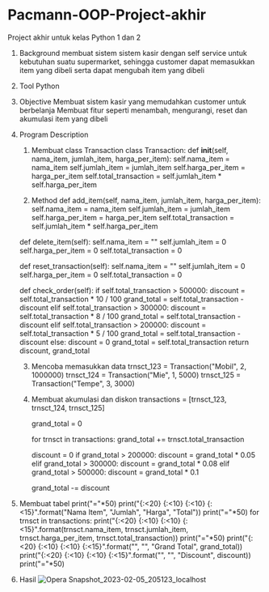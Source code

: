 # Pacmann-OOP-Project-akhir
Project akhir untuk kelas Python 1 dan 2


1. Background
   membuat sistem sistem kasir dengan self service untuk kebutuhan suatu supermarket, sehingga customer dapat memasukkan item yang dibeli serta dapat mengubah item yang dibeli

2. Tool
  Python

3. Objective
   Membuat sistem kasir yang memudahkan customer untuk berbelanja
   Membuat fitur seperti menambah, mengurangi, reset dan akumulasi item yang dibeli

4. Program Description
   1. Membuat class Transaction
      class Transaction:
      def __init__(self, nama_item, jumlah_item, harga_per_item):
        self.nama_item = nama_item
        self.jumlah_item = jumlah_item
        self.harga_per_item = harga_per_item
        self.total_transaction = self.jumlah_item * self.harga_per_item
      
   2. Method
      def add_item(self, nama_item, jumlah_item, harga_per_item):
        self.nama_item = nama_item
        self.jumlah_item = jumlah_item
        self.harga_per_item = harga_per_item
        self.total_transaction = self.jumlah_item * self.harga_per_item

    def delete_item(self):
        self.nama_item = ""
        self.jumlah_item = 0
        self.harga_per_item = 0
        self.total_transaction = 0

    def reset_transaction(self):
        self.nama_item = ""
        self.jumlah_item = 0
        self.harga_per_item = 0
        self.total_transaction = 0

    def check_order(self):
        if self.total_transaction > 500000:
            discount = self.total_transaction * 10 / 100
            grand_total = self.total_transaction - discount
        elif self.total_transaction > 300000:
            discount = self.total_transaction * 8 / 100
            grand_total = self.total_transaction - discount
        elif self.total_transaction > 200000:
            discount = self.total_transaction * 5 / 100
            grand_total = self.total_transaction - discount
        else:
            discount = 0
            grand_total = self.total_transaction
        return discount, grand_total
        
        
   3. Mencoba memasukkan data
      trnsct_123 = Transaction("Mobil", 2, 1000000)
      trnsct_124 = Transaction("Mie", 1, 5000)
      trnsct_125 = Transaction("Tempe", 3, 3000)
      
   4. Membuat akumulasi dan diskon
      transactions = [trnsct_123, trnsct_124, trnsct_125]

      grand_total = 0

      for trnsct in transactions:
          grand_total += trnsct.total_transaction
    
      discount = 0
      if grand_total > 200000:
        discount = grand_total * 0.05
      elif grand_total > 300000:
        discount = grand_total * 0.08
      elif grand_total > 500000:
        discount = grand_total * 0.1
    
      grand_total -= discount
      
  5. Membuat tabel
     print("="*50)
     print("{:<20} {:<10} {:<10} {:<15}".format("Nama Item", "Jumlah", "Harga", "Total"))
     print("="*50)
    for trnsct in transactions:
      print("{:<20} {:<10} {:<10} {:<15}".format(trnsct.nama_item, trnsct.jumlah_item, trnsct.harga_per_item, trnsct.total_transaction))
    print("="*50)
    print("{:<20} {:<10} {:<10} {:<15}".format("", "", "Grand Total", grand_total))
    print("{:<20} {:<10} {:<10} {:<15}".format("", "", "Discount", discount))
    print("="*50)
 
 6. Hasil
    ![Opera Snapshot_2023-02-05_205123_localhost](https://user-images.githubusercontent.com/88522243/216823376-c45bcbf0-e623-4365-b6c2-32a268af3246.png)
